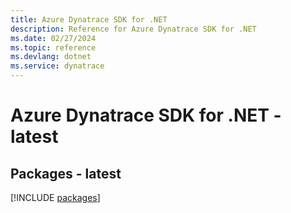 ```yaml
---
title: Azure Dynatrace SDK for .NET
description: Reference for Azure Dynatrace SDK for .NET
ms.date: 02/27/2024
ms.topic: reference
ms.devlang: dotnet
ms.service: dynatrace
---
```

# Azure Dynatrace SDK for .NET - latest
## Packages - latest
[!INCLUDE [packages](dynatrace-index.md)]